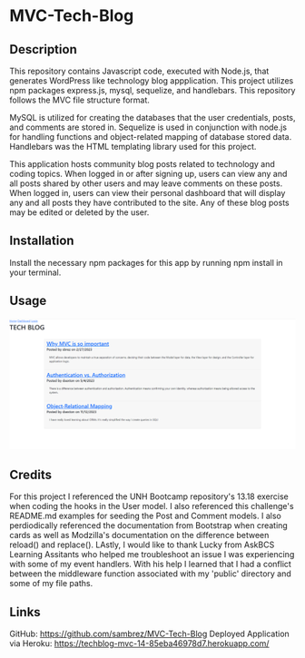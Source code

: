 # MVC-Tech-Blog

## Description

This repository contains Javascript code, executed with Node.js, that generates  WordPress like technology blog appplication. This project utilizes npm packages express.js, mysql, sequelize, and handlebars. This repository follows the MVC file structure format.

MySQL is utilized for creating the databases that the user credentials, posts, and comments are stored in. Sequelize is used in conjunction with node.js for handling functions and object-related mapping of database stored data. Handlebars was the HTML templating library used for this project.

This application hosts community blog posts related to technology and coding topics. When logged in or after signing up, users can view any and all posts shared by other users and may leave comments on these posts. When logged in, users can view their personal dashboard that will display any and all posts they have contributed to the site. Any of these blog posts may be edited or deleted by the user. 

## Installation
Install the necessary npm packages for this app by running npm install in your terminal.

## Usage
![homepage view](</public/css/Screenshot (29).png>)

## Credits
For this project I referenced the UNH Bootcamp repository's 13.18 exercise when coding the hooks in the User model. I also referenced this challenge's README.md examples for seeding the Post and Comment models. I also perdiodically referenced the documentation from Bootstrap when creating cards as well as Modzilla's documentation on the difference between reload() and replace(). LAstly, I would like to thank Lucky from AskBCS Learning Assitants who helped me troubleshoot an issue I was experiencing with some of my event handlers. With his help I learned that I had a conflict between the middleware function associated with my 'public' directory and some of my file paths.


## Links
GitHub: https://github.com/sambrez/MVC-Tech-Blog
Deployed Application via Heroku: https://techblog-mvc-14-85eba46978d7.herokuapp.com/